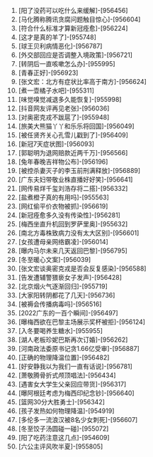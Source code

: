 
1. [阳了没药可以吃什么来缓解]-[956456]
1. [马化腾称腾讯贪腐问题触目惊心]-[956604]
1. [符合什么标准才算新冠痊愈]-[956224]
1. [这才是真的羊了]-[955748]
1. [球王贝利病情恶化]-[956787]
1. [外交部回应是否调整入境政策]-[956721]
1. [转阴后一直咳嗽怎么办]-[955995]
1. [青春正好]-[956923]
1. [张文宏：北方有症状比率高于南方]-[956624]
1. [煮一壶橘子水吧]-[955311]
1. [味觉嗅觉减退多久能恢复]-[955998]
1. [抖音网友评再见老张]-[956036]
1. [对奥密克戎不跋扈了]-[955948]
1. [旅美大熊猫丫丫和乐乐将回国]-[956049]
1. [被任贤齐关心孔雪儿戳到了]-[956409]
1. [新冠7天症状图]-[956093]
1. [郭聪明为退网赔款近两千万]-[956566]
1. [兔年春晚吉祥物公布]-[956196]
1. [被控杀妻灭子的李玉前刑满释放]-[956889]
1. [广东夫妇带敬业株直播好好笑]-[956641]
1. [网传易烊千玺刘浩存将二搭]-[956332]
1. [盐煮橙子真的有用吗]-[955563]
1. [网红偷平价衣物被抓]-[956619]
1. [新冠痊愈多久没有传染性]-[956281]
1. [梅西坐直升机回到罗萨里奥]-[955632]
1. [南北方毒株致病力没有太大区别]-[956601]
1. [女孩遭母亲网络霸凌]-[956014]
1. [曝内马尔未来几天返回巴黎]-[956795]
1. [冬至暖心文案]-[956039]
1. [张文宏谈奥密克戎是否会反复感染]-[956588]
1. [告发遭辅警猥亵女子发声]-[956428]
1. [北京烟火气逐渐回归]-[955719]
1. [大家阳转阴都花了几天]-[956736]
1. [被褥会传播病毒吗]-[956516]
1. [2022广东的一百个瞬间]-[956497]
1. [曝梅西欲在巴黎主场展示奖杯被拒]-[956124]
1. [入冬要喝养生糖水]-[955955]
1. [湖人老板珍妮巴斯再次订婚]-[956262]
1. [河南政法委原书记贪1.66亿受审]-[956887]
1. [正确的物理降温位置]-[956482]
1. [好安静我以为我们一直有话说]-[956781]
1. [萧敬腾骨折式颅顶唱法]-[956434]
1. [遇害女大学生父亲回应带货]-[956317]
1. [曝阿根廷考虑为梅西印纪念钞]-[956640]
1. [篮网30分大胜勇士]-[956342]
1. [孩子发热如何物理降温]-[954919]
1. [多伦多一流浪汉被8名少女刺死]-[956607]
1. [冬至饺子汤圆碰一碰]-[955072]
1. [阳了吃药注意这几点]-[954609]
1. [六公主评风吹半夏]-[955805]